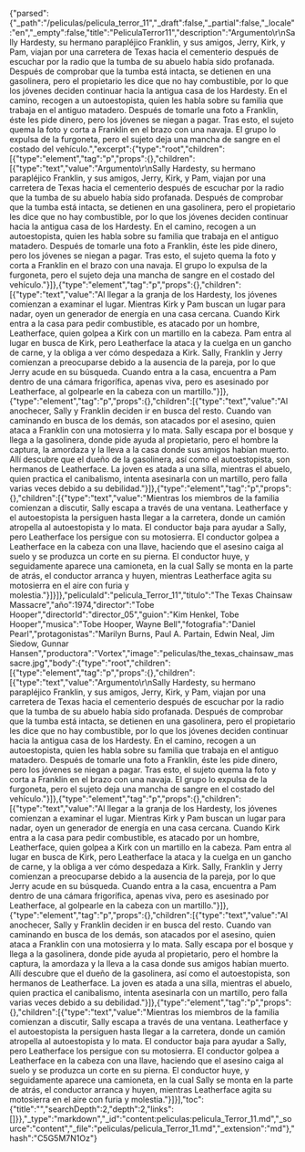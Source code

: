 {"parsed":{"_path":"/peliculas/pelicula_terror_11","_draft":false,"_partial":false,"_locale":"en","_empty":false,"title":"PeliculaTerror11","description":"Argumento\r\nSally Hardesty, su hermano parapléjico Franklin, y sus amigos, Jerry, Kirk, y Pam, viajan por una carretera de Texas hacia el cementerio después de escuchar por la radio que la tumba de su abuelo había sido profanada. Después de comprobar que la tumba está intacta, se detienen en una gasolinera, pero el propietario les dice que no hay combustible, por lo que los jóvenes deciden continuar hacia la antigua casa de los Hardesty. En el camino, recogen a un autoestopista, quien les habla sobre su familia que trabaja en el antiguo matadero. Después de tomarle una foto a Franklin, éste les pide dinero, pero los jóvenes se niegan a pagar. Tras esto, el sujeto quema la foto y corta a Franklin en el brazo con una navaja. El grupo lo expulsa de la furgoneta, pero el sujeto deja una mancha de sangre en el costado del vehículo.","excerpt":{"type":"root","children":[{"type":"element","tag":"p","props":{},"children":[{"type":"text","value":"Argumento\r\nSally Hardesty, su hermano parapléjico Franklin, y sus amigos, Jerry, Kirk, y Pam, viajan por una carretera de Texas hacia el cementerio después de escuchar por la radio que la tumba de su abuelo había sido profanada. Después de comprobar que la tumba está intacta, se detienen en una gasolinera, pero el propietario les dice que no hay combustible, por lo que los jóvenes deciden continuar hacia la antigua casa de los Hardesty. En el camino, recogen a un autoestopista, quien les habla sobre su familia que trabaja en el antiguo matadero. Después de tomarle una foto a Franklin, éste les pide dinero, pero los jóvenes se niegan a pagar. Tras esto, el sujeto quema la foto y corta a Franklin en el brazo con una navaja. El grupo lo expulsa de la furgoneta, pero el sujeto deja una mancha de sangre en el costado del vehículo."}]},{"type":"element","tag":"p","props":{},"children":[{"type":"text","value":"Al llegar a la granja de los Hardesty, los jóvenes comienzan a examinar el lugar. Mientras Kirk y Pam buscan un lugar para nadar, oyen un generador de energía en una casa cercana. Cuando Kirk entra a la casa para pedir combustible, es atacado por un hombre, Leatherface, quien golpea a Kirk con un martillo en la cabeza. Pam entra al lugar en busca de Kirk, pero Leatherface la ataca y la cuelga en un gancho de carne, y la obliga a ver cómo despedaza a Kirk. Sally, Franklin y Jerry comienzan a preocuparse debido a la ausencia de la pareja, por lo que Jerry acude en su búsqueda. Cuando entra a la casa, encuentra a Pam dentro de una cámara frigorífica, apenas viva, pero es asesinado por Leatherface, al golpearle en la cabeza con un martillo."}]},{"type":"element","tag":"p","props":{},"children":[{"type":"text","value":"Al anochecer, Sally y Franklin deciden ir en busca del resto. Cuando van caminando en busca de los demás, son atacados por el asesino, quien ataca a Franklin con una motosierra y lo mata. Sally escapa por el bosque y llega a la gasolinera, donde pide ayuda al propietario, pero el hombre la captura, la amordaza y la lleva a la casa donde sus amigos habían muerto. Allí descubre que el dueño de la gasolinera, así como el autoestopista, son hermanos de Leatherface. La joven es atada a una silla, mientras el abuelo, quien practica el canibalismo, intenta asesinarla con un martillo, pero falla varias veces debido a su debilidad."}]},{"type":"element","tag":"p","props":{},"children":[{"type":"text","value":"Mientras los miembros de la familia comienzan a discutir, Sally escapa a través de una ventana. Leatherface y el autoestopista la persiguen hasta llegar a la carretera, donde un camión atropella al autoestopista y lo mata. El conductor baja para ayudar a Sally, pero Leatherface los persigue con su motosierra. El conductor golpea a Leatherface en la cabeza con una llave, haciendo que el asesino caiga al suelo y se produzca un corte en su pierna. El conductor huye, y seguidamente aparece una camioneta, en la cual Sally se monta en la parte de atrás, el conductor arranca y huyen, mientras Leatherface agita su motosierra en el aire con furia y molestia."}]}]},"peliculaId":"pelicula_Terror_11","titulo":"The Texas Chainsaw Massacre","año":1974,"director":"Tobe Hooper","directorId":"director_05","guion":"Kim Henkel, Tobe Hooper","musica":"Tobe Hooper, Wayne Bell","fotografia":"Daniel Pearl","protagonistas":"Marilyn Burns, Paul A. Partain, Edwin Neal, Jim Siedow, Gunnar Hansen","productora":"Vortex","image":"peliculas/the_texas_chainsaw_massacre.jpg","body":{"type":"root","children":[{"type":"element","tag":"p","props":{},"children":[{"type":"text","value":"Argumento\r\nSally Hardesty, su hermano parapléjico Franklin, y sus amigos, Jerry, Kirk, y Pam, viajan por una carretera de Texas hacia el cementerio después de escuchar por la radio que la tumba de su abuelo había sido profanada. Después de comprobar que la tumba está intacta, se detienen en una gasolinera, pero el propietario les dice que no hay combustible, por lo que los jóvenes deciden continuar hacia la antigua casa de los Hardesty. En el camino, recogen a un autoestopista, quien les habla sobre su familia que trabaja en el antiguo matadero. Después de tomarle una foto a Franklin, éste les pide dinero, pero los jóvenes se niegan a pagar. Tras esto, el sujeto quema la foto y corta a Franklin en el brazo con una navaja. El grupo lo expulsa de la furgoneta, pero el sujeto deja una mancha de sangre en el costado del vehículo."}]},{"type":"element","tag":"p","props":{},"children":[{"type":"text","value":"Al llegar a la granja de los Hardesty, los jóvenes comienzan a examinar el lugar. Mientras Kirk y Pam buscan un lugar para nadar, oyen un generador de energía en una casa cercana. Cuando Kirk entra a la casa para pedir combustible, es atacado por un hombre, Leatherface, quien golpea a Kirk con un martillo en la cabeza. Pam entra al lugar en busca de Kirk, pero Leatherface la ataca y la cuelga en un gancho de carne, y la obliga a ver cómo despedaza a Kirk. Sally, Franklin y Jerry comienzan a preocuparse debido a la ausencia de la pareja, por lo que Jerry acude en su búsqueda. Cuando entra a la casa, encuentra a Pam dentro de una cámara frigorífica, apenas viva, pero es asesinado por Leatherface, al golpearle en la cabeza con un martillo."}]},{"type":"element","tag":"p","props":{},"children":[{"type":"text","value":"Al anochecer, Sally y Franklin deciden ir en busca del resto. Cuando van caminando en busca de los demás, son atacados por el asesino, quien ataca a Franklin con una motosierra y lo mata. Sally escapa por el bosque y llega a la gasolinera, donde pide ayuda al propietario, pero el hombre la captura, la amordaza y la lleva a la casa donde sus amigos habían muerto. Allí descubre que el dueño de la gasolinera, así como el autoestopista, son hermanos de Leatherface. La joven es atada a una silla, mientras el abuelo, quien practica el canibalismo, intenta asesinarla con un martillo, pero falla varias veces debido a su debilidad."}]},{"type":"element","tag":"p","props":{},"children":[{"type":"text","value":"Mientras los miembros de la familia comienzan a discutir, Sally escapa a través de una ventana. Leatherface y el autoestopista la persiguen hasta llegar a la carretera, donde un camión atropella al autoestopista y lo mata. El conductor baja para ayudar a Sally, pero Leatherface los persigue con su motosierra. El conductor golpea a Leatherface en la cabeza con una llave, haciendo que el asesino caiga al suelo y se produzca un corte en su pierna. El conductor huye, y seguidamente aparece una camioneta, en la cual Sally se monta en la parte de atrás, el conductor arranca y huyen, mientras Leatherface agita su motosierra en el aire con furia y molestia."}]}],"toc":{"title":"","searchDepth":2,"depth":2,"links":[]}},"_type":"markdown","_id":"content:peliculas:pelicula_Terror_11.md","_source":"content","_file":"peliculas/pelicula_Terror_11.md","_extension":"md"},"hash":"C5G5M7N1Oz"}